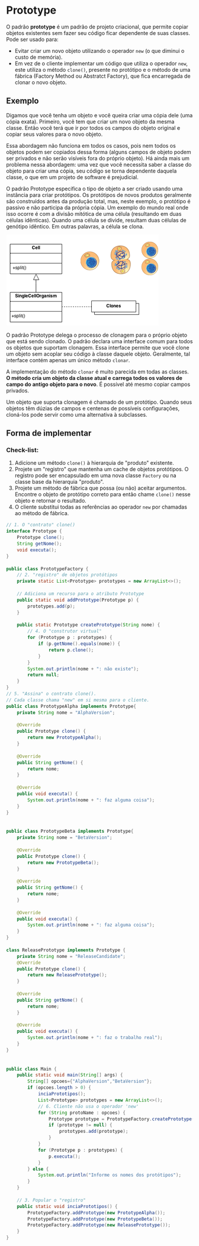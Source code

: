 # Prototype
O padrão <strong>prototype</strong> é um padrão de projeto criacional, que permite copiar objetos existentes sem fazer seu código ficar dependente de suas classes. Pode ser usado para:

- Evitar criar um novo objeto utilizando o operador ```new``` (o que diminui o custo de memória).
- Em vez de o cliente implementar um código que utiliza o operador ```new```, este utiliza o método ```clone()```, presente no protótipo e o método de uma fábrica (Factory Method ou Abstratct Factory), que fica encarregada de clonar o novo objeto. 

## Exemplo
Digamos que você tenha um objeto e você queira criar uma cópia dele (uma cópia exata). Primeiro, você tem que criar um novo objeto da mesma classe. Então você terá que ir por todos os campos do objeto original e copiar seus valores para o novo objeto.

Essa abordagem não funciona em todos os casos, pois nem todos os objetos podem ser copiados dessa forma (alguns campos de objeto podem ser privados e não serão visíveis fora do próprio objeto). Há ainda mais um problema nessa abordagem: uma vez que você necessita saber a classe do objeto para criar uma cópia, seu código se torna dependente daquela classe, o que em um projeto de software é prejudicial.

O padrão Prototype especifica o tipo de objeto a ser criado usando uma instância para criar protótipos. Os protótipos de novos produtos geralmente são construídos antes da produção total, mas, neste exemplo, o protótipo é passivo e não participa da própria cópia.  Um exemplo do mundo real onde isso ocorre é com a divisão mitótica de uma célula (resultando em duas células idênticas). Quando uma célula se divide, resultam duas células de genótipo idêntico. Em outras palavras, a célula se clona.

![exemplo_prototype](https://raw.githubusercontent.com/mvscti/GTI04043-PADROES-DE-PROJETOS-DE-SOFTWARE/main/src/padroes/criacao/prototype/prototype_example1.png)

O padrão Prototype delega o processo de clonagem para o próprio objeto que está sendo clonado. O padrão declara uma interface comum para todos os objetos que suportam clonagem. Essa interface permite que você clone um objeto sem acoplar seu código à classe daquele objeto. Geralmente, tal interface contém apenas um único método ```clonar```.

A implementação do método ```clonar``` é muito parecida em todas as classes. <strong>O método cria um objeto da classe atual e carrega todos os valores de campo do antigo objeto para o novo</strong>. É possível até mesmo copiar campos privados. 

Um objeto que suporta clonagem é chamado de um protótipo. Quando seus objetos têm dúzias de campos e centenas de possíveis configurações, cloná-los pode servir como uma alternativa à subclasses.

 ## Forma de implementar
### Check-list:
1. Adicione um método ```clone()``` à hierarquia de "produto" existente.
2. Projete um "registro" que mantenha um cache de objetos protótipos. O registro pode ser encapsulado em uma nova classe ```Factory``` ou na classe base da hierarquia "produto".
3. Projete um método de fábrica que possa (ou não) aceitar argumentos. Encontre o objeto de protótipo correto para então chame ```clone()``` nesse objeto e retornar o resultado.
4. O cliente substitui todas as referências ao operador ```new``` por chamadas ao método de fábrica.
 
```java
// 1. O "contrato" clone()
interface Prototype {
    Prototype clone();
    String getNome();
    void executa();
}

public class PrototypeFactory {
    // 2. "registro" de objetos protótipos
    private static List<Prototype> prototypes = new ArrayList<>();

    // Adiciona um recurso para o atributo Prototype
    public static void addPrototype(Prototype p) {
        prototypes.add(p);
    }

    public static Prototype createPrototype(String nome) {
        // 4. O "construtor virtual"
        for (Prototype p : prototypes) {
            if (p.getNome().equals(nome)) {
                return p.clone();
            }
        }
        System.out.println(nome + ": não existe");
        return null;
    }    
}
// 5. "Assina" o contrato clone().
// Cada classe chama "new" em si mesma para o cliente.
public class PrototypeAlpha implements Prototype{
    private String nome = "AlphaVersion";

    @Override
    public Prototype clone() {
        return new PrototypeAlpha();
    }

    @Override
    public String getNome() {
        return nome;
    }

    @Override
    public void executa() {
        System.out.println(nome + ": faz alguma coisa");
    }
}


public class PrototypeBeta implements Prototype{
    private String nome = "BetaVersion";

    @Override
    public Prototype clone() {
        return new PrototypeBeta();
    }

    @Override
    public String getNome() {
        return nome;
    }

    @Override
    public void executa() {
        System.out.println(nome + ": faz alguma coisa");
    }
}

class ReleasePrototype implements Prototype {
    private String nome = "ReleaseCandidate";
    @Override
    public Prototype clone() {
        return new ReleasePrototype();
    }

    @Override
    public String getNome() {
        return nome;
    }

    @Override
    public void executa() {
        System.out.println(nome + ": faz o trabalho real");
    }
}


public class Main {
    public static void main(String[] args) {
        String[] opcoes={"AlphaVersion","BetaVersion"};
        if (opcoes.length > 0) {
            inciaPrototipos();
            List<Prototype> prototypes = new ArrayList<>();
            // 6. Cliente não usa o operador 'new'
            for (String protoName : opcoes) {
                Prototype prototype = PrototypeFactory.createPrototype(protoName);
                if (prototype != null) {
                    prototypes.add(prototype);
                }
            }
            for (Prototype p : prototypes) {
                p.executa();
            }
        } else {
            System.out.println("Informe os nomes dos protótipos");
        }
    }

    // 3. Popular o "registro"
    public static void inciaPrototipos() {
        PrototypeFactory.addPrototype(new PrototypeAlpha());
        PrototypeFactory.addPrototype(new PrototypeBeta());
        PrototypeFactory.addPrototype(new ReleasePrototype());
    }    
}

```
